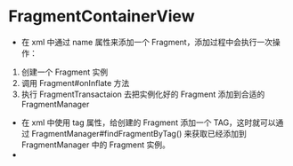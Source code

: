 # FragmentContainerView

* 在 xml 中通过 name 属性来添加一个 Fragment，添加过程中会执行一次操作：

1. 创建一个 Fragment 实例
2. 调用 Fragment#onInflate 方法
3. 执行 FragmentTransactaion 去把实例化好的 Fragment 添加到合适的 FragmentManager

* 在 xml 中使用 tag 属性，给创建的 Fragment 添加一个 TAG，这时就可以通过 FragmentManager#findFragmentByTag() 来获取已经添加到 FragmentManager 中的 Fragment 实例。
* 